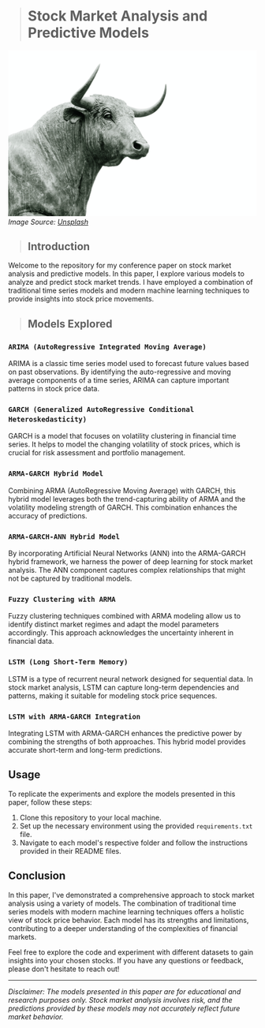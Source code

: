 > # Stock Market Analysis and Predictive Models

![Stock Market](pic01.jpg)
*Image Source: [Unsplash](https://unsplash.com/photos/wn57cSQ7VzI)*

>## Introduction

Welcome to the repository for my conference paper on stock market analysis and predictive models. In this paper, I explore various models to analyze and predict stock market trends. I have employed a combination of traditional time series models and modern machine learning techniques to provide insights into stock price movements.

>## Models Explored

### `ARIMA (AutoRegressive Integrated Moving Average)`

ARIMA is a classic time series model used to forecast future values based on past observations. By identifying the auto-regressive and moving average components of a time series, ARIMA can capture important patterns in stock price data.

### `GARCH (Generalized AutoRegressive Conditional Heteroskedasticity)`

GARCH is a model that focuses on volatility clustering in financial time series. It helps to model the changing volatility of stock prices, which is crucial for risk assessment and portfolio management.

### `ARMA-GARCH Hybrid Model`

Combining ARMA (AutoRegressive Moving Average) with GARCH, this hybrid model leverages both the trend-capturing ability of ARMA and the volatility modeling strength of GARCH. This combination enhances the accuracy of predictions.

### `ARMA-GARCH-ANN Hybrid Model`

By incorporating Artificial Neural Networks (ANN) into the ARMA-GARCH hybrid framework, we harness the power of deep learning for stock market analysis. The ANN component captures complex relationships that might not be captured by traditional models.

### `Fuzzy Clustering with ARMA`

Fuzzy clustering techniques combined with ARMA modeling allow us to identify distinct market regimes and adapt the model parameters accordingly. This approach acknowledges the uncertainty inherent in financial data.

### `LSTM (Long Short-Term Memory)`

LSTM is a type of recurrent neural network designed for sequential data. In stock market analysis, LSTM can capture long-term dependencies and patterns, making it suitable for modeling stock price sequences.

### `LSTM with ARMA-GARCH Integration`

Integrating LSTM with ARMA-GARCH enhances the predictive power by combining the strengths of both approaches. This hybrid model provides accurate short-term and long-term predictions.

## Usage

To replicate the experiments and explore the models presented in this paper, follow these steps:

1. Clone this repository to your local machine.
2. Set up the necessary environment using the provided `requirements.txt` file.
3. Navigate to each model's respective folder and follow the instructions provided in their README files.

## Conclusion

In this paper, I've demonstrated a comprehensive approach to stock market analysis using a variety of models. The combination of traditional time series models with modern machine learning techniques offers a holistic view of stock price behavior. Each model has its strengths and limitations, contributing to a deeper understanding of the complexities of financial markets.

Feel free to explore the code and experiment with different datasets to gain insights into your chosen stocks. If you have any questions or feedback, please don't hesitate to reach out!

---

*Disclaimer: The models presented in this paper are for educational and research purposes only. Stock market analysis involves risk, and the predictions provided by these models may not accurately reflect future market behavior.*
